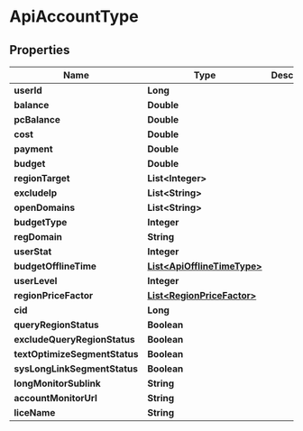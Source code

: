 

# ApiAccountType


## Properties

Name | Type | Description | Notes
------------ | ------------- | ------------- | -------------
**userId** | **Long** |  |  [optional]
**balance** | **Double** |  |  [optional]
**pcBalance** | **Double** |  |  [optional]
**cost** | **Double** |  |  [optional]
**payment** | **Double** |  |  [optional]
**budget** | **Double** |  |  [optional]
**regionTarget** | **List&lt;Integer&gt;** |  |  [optional]
**excludeIp** | **List&lt;String&gt;** |  |  [optional]
**openDomains** | **List&lt;String&gt;** |  |  [optional]
**budgetType** | **Integer** |  |  [optional]
**regDomain** | **String** |  |  [optional]
**userStat** | **Integer** |  |  [optional]
**budgetOfflineTime** | [**List&lt;ApiOfflineTimeType&gt;**](ApiOfflineTimeType.md) |  |  [optional]
**userLevel** | **Integer** |  |  [optional]
**regionPriceFactor** | [**List&lt;RegionPriceFactor&gt;**](RegionPriceFactor.md) |  |  [optional]
**cid** | **Long** |  |  [optional]
**queryRegionStatus** | **Boolean** |  |  [optional]
**excludeQueryRegionStatus** | **Boolean** |  |  [optional]
**textOptimizeSegmentStatus** | **Boolean** |  |  [optional]
**sysLongLinkSegmentStatus** | **Boolean** |  |  [optional]
**longMonitorSublink** | **String** |  |  [optional]
**accountMonitorUrl** | **String** |  |  [optional]
**liceName** | **String** |  |  [optional]



